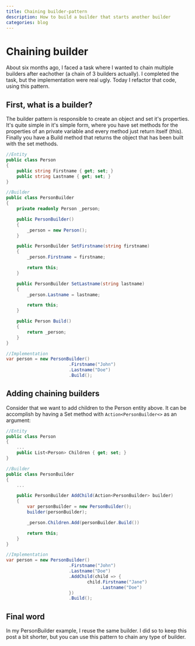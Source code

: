 ```yaml
---
title: Chaining builder-pattern
description: How to build a builder that starts another builder
categories: blog
---
```

# Chaining builder
About six months ago, I faced a task where I wanted to chain multiple builders after eachother (a chain of 3 builders actually). I completed the task, but the implementation were real ugly. Today I refactor that code, using this pattern.

## First, what is a builder?
The builder pattern is responsible to create an object and set it's properties. It's quite simple in it's simple form, where you have set methods for the properties of an private variable and every method just return itself (this). Finally you have a Build method that returns the object that has been built with the set methods.

```csharp
//Entity
public class Person
{
    public string Firstname { get; set; }
    public string Lastname { get; set; }
}

//Builder
public class PersonBuilder 
{
    private readonly Person _person;

    public PersonBuilder()
    {
        _person = new Person();
    }

    public PersonBuilder SetFirstname(string firstname)
    {
        _person.Firstname = firstname;

        return this;
    }

    public PersonBuilder SetLastname(string lastname)
    {
        _person.Lastname = lastname;

        return this;
    }

    public Person Build()
    {
        return _person;
    }
}

//Implementation
var person = new PersonBuilder()
                        .Firstname("John")
                        .Lastname("Doe")
                        .Build();
```

## Adding chaining builders
Consider that we want to add children to the Person entity above. It can be accomplish by having a Set method with `Action<PersonBuilder<>` as an argument:

```csharp
//Entity
public class Person
{
    ...
    public List<Person> Children { get; set; }
}

//Builder
public class PersonBuilder 
{
    ...

    public PersonBuilder AddChild(Action<PersonBuilder> builder)
    {
        var personBuilder = new PersonBuilder();
        builder(personBuilder);

        _person.Children.Add(personBuilder.Build())

        return this;
    }
}

//Implementation
var person = new PersonBuilder()
                        .Firstname("John")
                        .Lastname("Doe")
                        .AddChild(child => {
                               child.Firstname("Jane")
                                    .Lastname("Doe")
                        })
                        .Build();
```

## Final word
In my PersonBuilder example, I reuse the same builder. I did so to keep this post a bit shorter, but you can use this pattern to chain any type of builder. 

